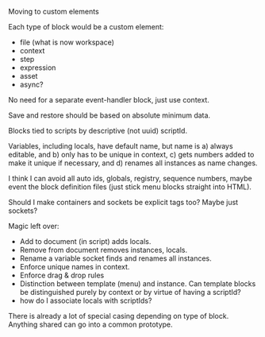 Moving to custom elements

Each type of block would be a custom element:

* file (what is now workspace)
* context
* step
* expression
* asset
* async?

No need for a separate event-handler block, just use context.

Save and restore should be based on absolute minimum data.

Blocks tied to scripts by descriptive (not uuid) scriptId.

Variables, including locals, have default name, but name is a) always editable, and b) only has to be unique in context, c) gets numbers added to make it unique if necessary, and d) renames all instances as name changes.

I think I can avoid all auto ids, globals, registry, sequence numbers, maybe event the block definition files (just stick menu blocks straight into HTML).

Should I make containers and sockets be explicit tags too? Maybe just sockets?

Magic left over:

* Add to document (in script) adds locals.
* Remove from document removes instances, locals.
* Rename a variable socket finds and renames all instances.
* Enforce unique names in context.
* Enforce drag & drop rules
* Distinction between template (menu) and instance. Can template blocks be distinguished purely by context or by virtue of having a scriptId?
* how do I associate locals with scriptIds?

There is already a lot of special casing depending on type of block. Anything shared can go into a common prototype.

